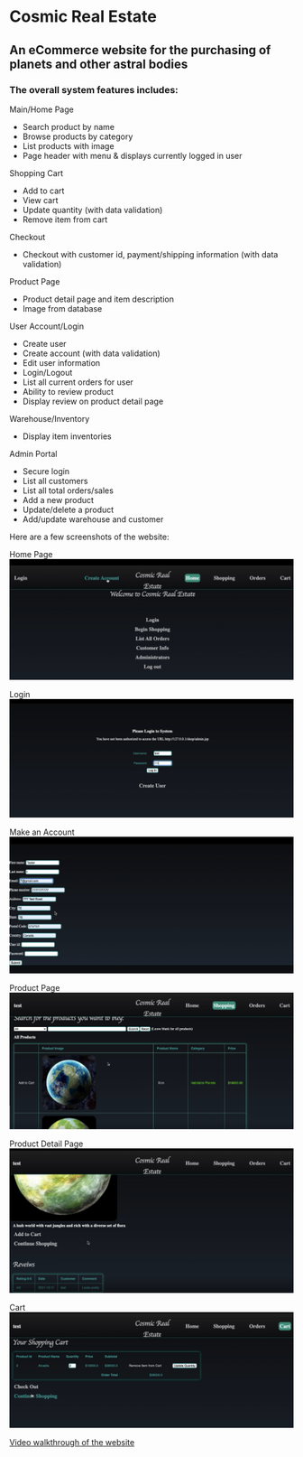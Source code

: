 # Cosmic Real Estate 
## An eCommerce website for the purchasing of planets and other astral bodies

### The overall system features includes:

Main/Home Page 
- Search product by name
- Browse products by category 
- List products with image
- Page header with menu & displays currently logged in user

Shopping Cart
- Add to cart
- View cart
- Update quantity (with data validation)
- Remove item from cart

Checkout
- Checkout with customer id, payment/shipping information (with data validation)

Product Page
- Product detail page and item description 
- Image from database

User Account/Login
- Create user
- Create account (with data validation)
- Edit user information
- Login/Logout
- List all current orders for user
- Ability to review product
- Display review on product detail page

Warehouse/Inventory
- Display item inventories

Admin Portal
- Secure login
- List all customers
- List all total orders/sales
- Add a new product
- Update/delete a product
- Add/update warehouse and customer

Here are a few screenshots of the website:

Home Page
![Home Page](images/homepage.png)

Login
![Login](images/login.png)

Make an Account
![Make Account](images/makeacc.png)

Product Page
![Product Page](images/prodpage.png)

Product Detail Page
![Product Detail Page](images/specprodpage.png)

Cart
![Cart](images/cartpage.png)

[Video walkthrough of the website](https://youtu.be/4kr8tzlHhto)

